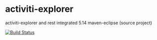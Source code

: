 activiti-explorer
=================

activiti-explorer and rest integrated 5.14 maven-eclipse (source project)


[![Build Status](https://travis-ci.org/izerui/activiti-explorer.png?branch=master)](https://travis-ci.org/izerui/activiti-explorer)
